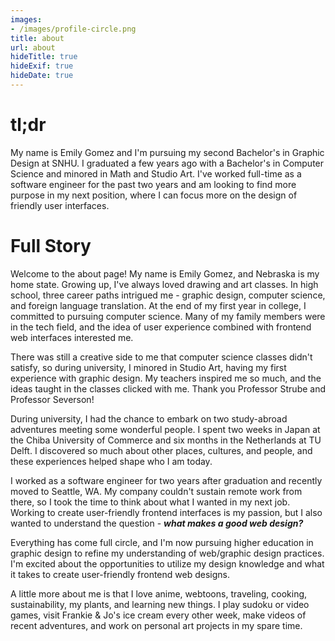 ```yaml
---
images:
- /images/profile-circle.png
title: about
url: about
hideTitle: true
hideExif: true
hideDate: true
---
```


<div align="left-aligned">
	<h1>tl;dr</h1>
	<p>
		My name is Emily Gomez and I'm pursuing my second Bachelor's in Graphic Design at SNHU. I graduated a few years ago with a Bachelor's in Computer Science and minored in Math and Studio Art. I've worked full-time as a software engineer for the past two years and am looking to find more purpose in my next position, where I can focus more on the design of friendly user interfaces.
	</p>
	<h1>Full Story</h1>
	<p>
        Welcome to the about page! My name is Emily Gomez, and Nebraska is my home state. Growing up, I've always loved drawing and art classes. In high school, three career paths intrigued me -  graphic design, computer science, and foreign language translation. At the end of my first year in college, I committed to pursuing computer science. Many of my family members were in the tech field, and the idea of user experience combined with frontend web interfaces interested me.
	</p>
	<p>
		There was still a creative side to me that computer science classes didn't satisfy, so during university, I minored in Studio Art, having my first experience with graphic design. My teachers inspired me so much, and the ideas taught in the classes clicked with me. Thank you Professor Strube and Professor Severson!
	</p>
	<p>
		During university, I had the chance to embark on two study-abroad adventures meeting some wonderful people. I spent two weeks in Japan at the Chiba University of Commerce and six months in the Netherlands at TU Delft. I discovered so much about other places, cultures, and people, and these experiences helped shape who I am today.
	</p>
	<p>
		I worked as a software engineer for two years after graduation and recently moved to Seattle, WA. My company couldn't sustain remote work from there, so I took the time to think about what I wanted in my next job. Working to create user-friendly frontend interfaces is my passion, but I also wanted to understand the question - <b><i>what makes a good web design?</i></b>
	<p>
		Everything has come full circle, and I'm now pursuing higher education in graphic design to refine my understanding of web/graphic design practices. I'm excited about the opportunities to utilize my design knowledge and what it takes to create user-friendly frontend web designs.
	</p>
	<p>
		A little more about me is that I love anime, webtoons, traveling, cooking, sustainability, my plants, and learning new things. I play sudoku or video games, visit Frankie & Jo's ice cream every other week, make videos of recent adventures, and work on personal art projects in my spare time.
	</p>
</div>